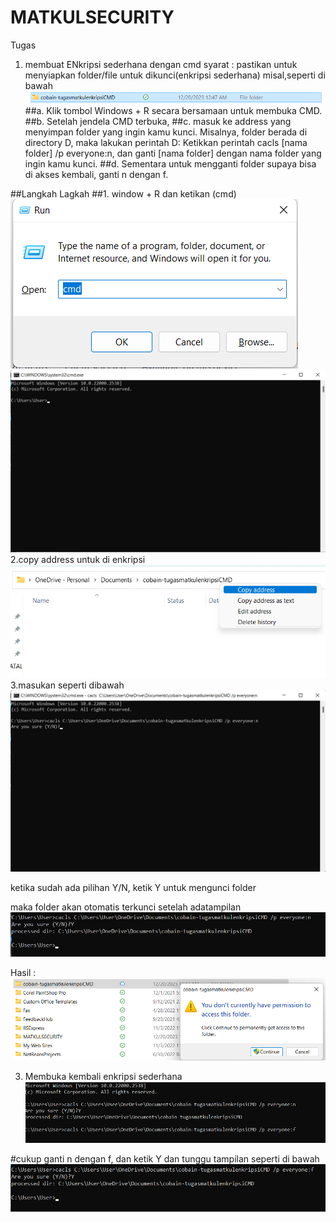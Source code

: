# MATKULSECURITY

Tugas 
1. membuat ENkripsi sederhana dengan cmd
syarat :  pastikan untuk menyiapkan folder/file untuk dikunci(enkripsi sederhana) misal,seperti di bawah
![Alt text](image.png)
##a. Klik tombol Windows + R secara bersamaan untuk membuka CMD.
##b. Setelah jendela CMD terbuka, 
##c. masuk ke address yang menyimpan folder yang ingin kamu kunci. Misalnya, folder berada di directory D, maka lakukan perintah D:
Ketikkan perintah cacls [nama folder] /p everyone:n, dan ganti [nama folder] dengan nama folder yang ingin kamu kunci.
##d. Sementara untuk mengganti folder supaya bisa di akses kembali, ganti n dengan f.

##Langkah Lagkah
##1. window + R dan ketikan (cmd)
![Alt text](image-1.png)
![Alt text](image-3.png)
2.copy address untuk di enkripsi
![Alt text](image-2.png)
3.masukan seperti dibawah
![Alt text](image-4.png)

ketika sudah ada pilihan Y/N, ketik Y untuk mengunci folder

maka folder akan otomatis terkunci setelah adatampilan 
![Alt text](image-5.png)

Hasil :
![Alt text](image-6.png)


3. Membuka kembali enkripsi sederhana 
![Alt text](image-7.png)

#cukup ganti n dengan f, dan ketik Y dan tunggu tampilan seperti di bawah
![Alt text](image-8.png)
